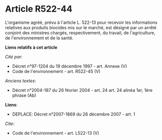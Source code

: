 # Article R522-44

L'organisme agréé, prévu à l'article L. 522-13 pour recevoir les informations relatives aux produits biocides mis sur le
marché, est désigné par un arrêté conjoint des ministres chargés, respectivement, du travail, de l'agriculture, de
l'environnement et de la santé.

**Liens relatifs à cet article**

_Cité par_:

  - Décret n°97-1204 du 19 décembre 1997 - art. Annexe (V)
  - Code de l'environnement - art. R522-45 (V)

_Anciens textes_:

  - Décret n°2004-187 du 26 février 2004 - art. 24 art. 24 alinéa 1er, 1ère phrase (Ab)

**Liens**:

  - DEPLACE: Décret n°2007-1869 du 26 décembre 2007 - art. 1

_Cite_:

  - Code de l'environnement - art. L522-13 (V)
